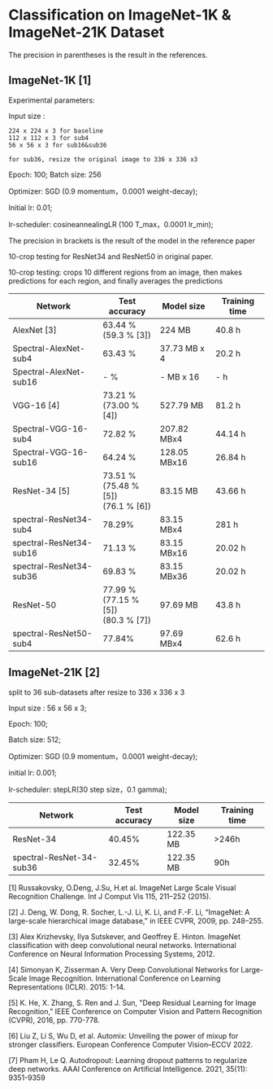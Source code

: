 # Classification on ImageNet-1K & ImageNet-21K Dataset

The precision in parentheses is the result in the references.
## ImageNet-1K [1]

Experimental parameters:

Input size :

    224 x 224 x 3 for baseline
    112 x 112 x 3 for sub4
    56 x 56 x 3 for sub16&sub36

    for sub36, resize the original image to 336 x 336 x3

Epoch: 100;   Batch size: 256

Optimizer: SGD (0.9 momentum，0.0001 weight-decay);

Initial lr: 0.01;

lr-scheduler: cosineannealingLR (100 T_max，0.0001 lr_min);

The precision in brackets is the result of the model in the reference paper

10-crop testing for ResNet34 and ResNet50 in original paper.

10-crop testing: crops 10 different regions from an image, then makes predictions for each region, and finally averages the predictions

| Network     | Test accuracy | Model size | Training time|
| ----------- |  ------------- | --- | --- |
|AlexNet [3]|63.44 % <br> (59.3 % [3])| 224 MB | 40.8 h |
|Spectral-AlexNet-sub4| 63.43 % | 37.73 MB x 4 | 20.2 h |
|Spectral-AlexNet-sub16| - % | - MB x 16 | - h |
|VGG-16 [4]|73.21 % <br> (73.00 % [4])| 527.79 MB | 81.2 h |
|Spectral-VGG-16-sub4| 72.82 % | 207.82 MBx4 | 44.14 h |
|Spectral-VGG-16-sub16| 64.24 % | 128.05 MBx16 | 26.84 h |
|ResNet-34 [5] |73.51 % <br> (75.48 % [5]) <br> (76.1 % [6])| 83.15 MB | 43.66 h |
|spectral-ResNet34-sub4| 78.29% | 83.15 MBx4 | 281 h |
|spectral-ResNet34-sub16| 71.13 %| 83.15 MBx16 | 20.02 h |
|spectral-ResNet34-sub36| 69.83 % | 83.15 MBx36 | 20.02 h |
|ResNet-50| 77.99 % <br> (77.15 % [5]) <br> (80.3 % [7]) |97.69 MB| 43.8 h |
|spectral-ResNet50-sub4 |77.84% | 97.69 MBx4 | 62.6 h |


## ImageNet-21K [2]

split to 36 sub-datasets after resize to 336 x 336 x 3

Input size : 56 x 56 x 3;

Epoch: 100;

Batch size: 512;

Optimizer: SGD (0.9 momentum，0.0001 weight-decay);

initial lr: 0.001;

lr-scheduler: stepLR(30 step size，0.1 gamma);

| Network     | Test accuracy | Model size | Training time|
| ----------- |  ------------- | --- | --- |
|ResNet-34| 40.45% | 122.35 MB | >246h  |
|spectral-ResNet-34-sub36| 32.45% | 122.35 MB | 90h |


[1] Russakovsky, O.Deng, J.Su, H.et al. ImageNet Large Scale Visual Recognition Challenge. Int J Comput Vis 115, 211–252 (2015). 

[2] J. Deng, W. Dong, R. Socher, L.-J. Li, K. Li, and F.-F. Li, “ImageNet: A large-scale hierarchical image database,” in IEEE CVPR, 2009, pp. 248–255.

[3] Alex Krizhevsky, Ilya Sutskever, and Geoffrey E. Hinton. ImageNet classification with deep convolutional neural networks. International Conference on Neural Information Processing Systems, 2012.

[4] Simonyan K, Zisserman A. Very Deep Convolutional Networks for Large-Scale Image Recognition. International Conference on Learning Representations (ICLR). 2015: 1-14.

[5] K. He, X. Zhang, S. Ren and J. Sun, "Deep Residual Learning for Image Recognition," IEEE Conference on Computer Vision and Pattern Recognition (CVPR), 2016, pp. 770-778.

[6] Liu Z, Li S, Wu D, et al. Automix: Unveiling the power of mixup for stronger classifiers. European Conference Computer Vision–ECCV 2022.

[7] Pham H, Le Q. Autodropout: Learning dropout patterns to regularize deep networks. AAAI Conference on Artificial Intelligence. 2021, 35(11): 9351-9359
